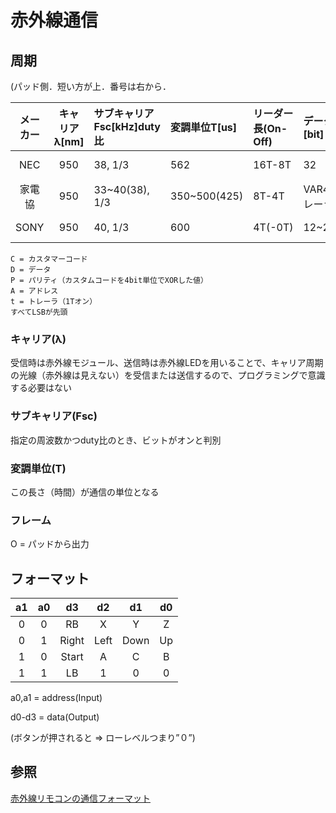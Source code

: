 # 赤外線通信

## 周期
(パッド側．短い方が上．番号は右から．

|メーカー|キャリアλ[nm]|サブキャリアFsc[kHz]duty比|変調単位T[us]|リーダー長(On-Off)|データ長[bit]|データ(bit)|
|:-:|:-:|:-|:-|:-|:-|:-|
|NEC|950|38, 1/3|562|16T-8T|32|C8 !C8 D8 !D8|
|家電協|950|33~40(38), 1/3|350~500(425)|8T-4T|VAR48+トレーラ|C16 P4 Dn t|
|SONY|950|40, 1/3|600|4T(-0T)|12~20|D7 A5,7,13|

```
C = カスタマーコード
D = データ
P = パリティ（カスタムコードを4bit単位でXORした値）
A = アドレス
t = トレーラ（1Tオン）
すべてLSBが先頭
```

### キャリア(λ)
受信時は赤外線モジュール、送信時は赤外線LEDを用いることで、キャリア周期の光線（赤外線は見えない）を受信または送信するので、プログラミングで意識する必要はない

### サブキャリア(Fsc)
指定の周波数かつduty比のとき、ビットがオンと判別

### 変調単位(T)
この長さ（時間）が通信の単位となる

### フレーム

O = パッドから出力

## フォーマット
|a1|a0|   d3|  d2|  d1|d0|
|:-:|:-:|:-:|:-:|:-:|:-:|
| 0| 0|   RB|   X|   Y| Z|
| 0| 1|Right|Left|Down|Up|
| 1| 0|Start|   A|   C| B|
| 1| 1|   LB|   1|   0| 0|

a0,a1 = address(Input)

d0-d3 = data(Output)

(ボタンが押されると => ローレベルつまり”０”)

## 参照
[赤外線リモコンの通信フォーマット](http://elm-chan.org/docs/ir_format.html)
